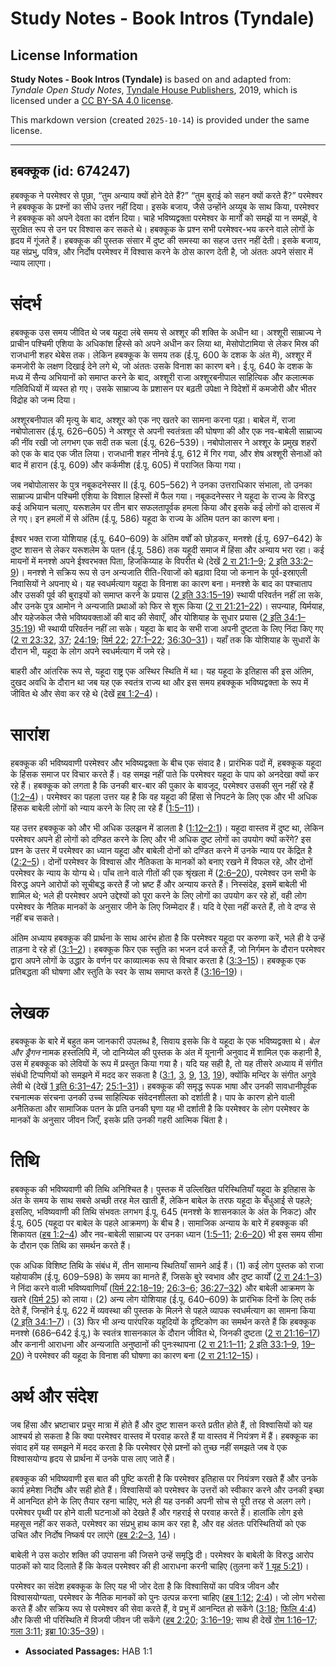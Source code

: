 # Study Notes - Book Intros (Tyndale)

## License Information

**Study Notes - Book Intros (Tyndale)** is based on and adapted from: _Tyndale Open Study Notes_, [Tyndale House Publishers](https://tyndaleopenresources.com/), 2019, which is licensed under a [CC BY-SA 4.0 license](https://creativecommons.org/licenses/by-sa/4.0/legalcode.en).

This markdown version (created `2025-10-14`) is provided under the same license.



--------------------------------

## हबक्कूक (id: 674247)

हबक्कूक ने परमेश्वर से पूछा, “तुम अन्याय क्यों होने देते हैं?” “तुम बुराई को सहन क्यों करते हैं?” परमेश्वर ने हबक्कूक के प्रश्नों का सीधे उत्तर नहीं दिया। इसके बजाय, जैसे उन्होंने अय्यूब के साथ किया, परमेश्वर ने हबक्कूक को अपने देवता का दर्शन दिया। चाहे भविष्यद्वक्ता परमेश्वर के मार्गों को समझें या न समझें, वे सुरक्षित रूप से उन पर विश्वास कर सकते थे। हबक्कूक के प्रश्न सभी परमेश्वर\-भय करने वाले लोगों के हृदय में गूंजते हैं। हबक्कूक की पुस्तक संसार में दुष्ट की समस्या का सहज उत्तर नहीं देती। इसके बजाय, यह संप्रभु, पवित्र, और निर्दोष परमेश्वर में विश्वास करने के ठोस कारण देती है, जो अंततः अपने संसार में न्याय लाएगा।

संदर्भ
======

हबक्कूक उस समय जीवित थे जब यहूदा लंबे समय से अश्शूर की शक्ति के अधीन था। अश्शूरी साम्राज्य ने प्राचीन पश्चिमी एशिया के अधिकांश हिस्से को अपने अधीन कर लिया था, मेसोपोटामिया से लेकर मिस्र की राजधानी शहर थेबेस तक। लेकिन हबक्कूक के समय तक (ई.पू. 600 के दशक के अंत में), अश्शूर में कमजोरी के लक्षण दिखाई देने लगे थे, जो अंततः उसके विनाश का कारण बने। ई.पू. 640 के दशक के मध्य में सैन्य अभियानों को समाप्त करने के बाद, अश्शूरी राजा अश्शूरबनीपाल साहित्यिक और कलात्मक गतिविधियों में व्यस्त हो गए। उसके साम्राज्य के प्रशासन पर बढ़ती उपेक्षा ने विदेशों में कमजोरी और भीतर विद्रोह को जन्म दिया।

अश्शूरबनीपाल की मृत्यु के बाद, अश्शूर को एक नए खतरे का सामना करना पड़ा। बाबेल में, राजा नबोपोलासर (ई.पू. 626–605\) ने अश्शूर से अपनी स्वतंत्रता की घोषणा की और एक नव\-बाबेली साम्राज्य की नींव रखी जो लगभग एक सदी तक चला (ई.पू. 626–539\)। नबोपोलासर ने अश्शूर के प्रमुख शहरों को एक के बाद एक जीत लिया। राजधानी शहर नीनवे ई.पू. 612 में गिर गया, और शेष अश्शूरी सेनाओं को बाद में हारान (ई.पू. 609\) और कर्कमीश (ई.पू. 605\) में पराजित किया गया।

जब नबोपोलासर के पुत्र नबूकदनेस्सर II (ई.पू. 605–562\) ने उनका उत्तराधिकार संभाला, तो उनका साम्राज्य प्राचीन पश्चिमी एशिया के विशाल हिस्सों में फैल गया। नबूकदनेस्सर ने यहूदा के राज्य के विरुद्ध कई अभियान चलाए, यरूशलेम पर तीन बार सफलतापूर्वक हमला किया और इसके कई लोगों को दासत्व में ले गए। इन हमलों में से अंतिम (ई.पू. 586\) यहूदा के राज्य के अंतिम पतन का कारण बना।

ईश्वर भक्त राजा योशियाह (ई.पू. 640–609\) के अंतिम वर्षों को छोड़कर, मनश्शे (ई.पू. 697–642\) के दुष्ट शासन से लेकर यरूशलेम के पतन (ई.पू. 586\) तक यहूदी समाज में हिंसा और अन्याय भरा रहा। कई मायनों में मनश्शे अपने ईश्वरभक्त पिता, हिजकिय्याह के विपरीत थे (देखें [2 रा 21:1–9](https://ref.ly/2Kgs21:1-2Kgs21:9); [2 इति 33:2–9](https://ref.ly/2Chr33:2-2Chr33:9))। मनश्शे ने सक्रिय रूप से उन अन्यजाति रीति\-रिवाजों को बढ़ावा दिया जो कनान के पूर्व\-इस्राएली निवासियों ने अपनाए थे। यह स्वधर्मत्याग यहूदा के विनाश का कारण बना। मनश्शे के बाद का पश्चाताप और उसकी पूर्व की बुराइयों को समाप्त करने के प्रयास ([2 इति 33:15–19](https://ref.ly/2Chr33:15-2Chr33:19)) स्थायी परिवर्तन नहीं ला सके, और उनके पुत्र आमोन ने अन्यजाति प्रथाओं को फिर से शुरू किया ([2 रा 21:21–22](https://ref.ly/2Kgs21:21-2Kgs21:22))। सपन्याह, यिर्मयाह, और यहेजकेल जैसे भविष्यवक्ताओं की बाद की सेवाएँ, और योशियाह के सुधार प्रयास ([2 इति 34:1–35:19](https://ref.ly/2Chr34:1-2Chr35:19)) भी स्थायी परिवर्तन नहीं ला सके। यहूदा के बाद के सभी राजा अपनी दुष्टता के लिए निंदा किए गए ([2 रा 23:32](https://ref.ly/2Kgs23:32), [37](https://ref.ly/2Kgs23:37); [24:19](https://ref.ly/2Kgs24:19); [यिर्म 22](https://ref.ly/Jer22:1-Jer22:30); [27:1–22](https://ref.ly/Jer27:1-Jer27:22); [36:30–31](https://ref.ly/Jer36:30-Jer36:31))। यहाँ तक कि योशियाह के सुधारों के दौरान भी, यहूदा के लोग अपने स्वधर्मत्याग में जमे रहे। 

बाहरी और आंतरिक रूप से, यहूदा राष्ट्र एक अस्थिर स्थिति में था। यह यहूदा के इतिहास की इस अंतिम, दुखद अवधि के दौरान था जब यह एक स्वतंत्र राज्य था और इस समय हबक्कूक भविष्यद्वक्ता के रूप में जीवित थे और सेवा कर रहे थे (देखें [हब 1:2–4](https://ref.ly/Hab1:2-Hab1:4))।

सारांश
======

हबक्कूक की भविष्यवाणी परमेश्वर और भविष्यद्वक्ता के बीच एक संवाद है। प्रारंभिक पदों में, हबक्कूक यहूदा के हिंसक समाज पर विचार करते हैं। वह समझ नहीं पाते कि परमेश्वर यहूदा के पाप को अनदेखा क्यों कर रहे हैं। हबक्कूक को लगता है कि उनकी बार\-बार की पुकार के बावजूद, परमेश्वर उसकी सुन नहीं रहे हैं ([1:2–4](https://ref.ly/Hab1:2-Hab1:4))। परमेश्वर का पहला उत्तर यह है कि वह यहूदा की हिंसा से निपटने के लिए एक और भी अधिक हिंसक बाबेली लोगों को न्याय करने के लिए ला रहे हैं ([1:5–11](https://ref.ly/Hab1:5-Hab1:11))।

यह उत्तर हबक्कूक को और भी अधिक उलझन में डालता है ([1:12–2:1](https://ref.ly/Hab1:12-Hab2:1))। यहूदा वास्तव में दुष्ट था, लेकिन परमेश्वर अपने ही लोगों को दण्डित करने के लिए और भी अधिक दुष्ट लोगों का उपयोग क्यों करेंगे? इस प्रश्न के उत्तर में परमेश्वर का ध्यान यहूदा और बाबेली दोनों को दण्डित करने में उनके न्याय पर केंद्रित है ([2:2–5](https://ref.ly/Hab2:2-Hab2:5))। दोनों परमेश्वर के विश्वास और नैतिकता के मानकों को बनाए रखने में विफल रहे, और दोनों परमेश्वर के न्याय के योग्य थे। पाँच ताने वाले गीतों की एक श्रृंखला में ([2:6–20](https://ref.ly/Hab2:6-Hab2:20)), परमेश्वर उन सभी के विरुद्ध अपने आरोपों को सूचीबद्ध करते हैं जो भ्रष्ट हैं और अन्याय करते हैं। निस्संदेह, इसमें बाबेली भी शामिल थे; भले ही परमेश्वर अपने उद्देश्यों को पूरा करने के लिए लोगों का उपयोग कर रहे हों, वही लोग परमेश्वर के नैतिक मानकों के अनुसार जीने के लिए जिम्मेदार हैं। यदि वे ऐसा नहीं करते हैं, तो वे दण्ड से नहीं बच सकते।

अंतिम अध्याय हबक्कूक की प्रार्थना के साथ आरंभ होता है कि परमेश्वर यहूदा पर करुणा करें, भले ही वे उन्हें ताड़ना दे रहे हों ([3:1–2](https://ref.ly/Hab3:1-Hab3:2))। हबक्कूक फिर एक स्तुति का भजन दर्ज करते हैं, जो निर्गमन के दौरान परमेश्वर द्वारा अपने लोगों के उद्धार के वर्णन पर काव्यात्मक रूप से विचार करता है ([3:3–15](https://ref.ly/Hab3:3-Hab3:15))। हबक्कूक एक प्रतिबद्धता की घोषणा और स्तुति के स्वर के साथ समाप्त करते हैं ([3:16–19](https://ref.ly/Hab3:16-Hab3:19))।

लेखक
====

हबक्कूक के बारे में बहुत कम जानकारी उपलब्ध है, सिवाय इसके कि वे यहूदा के एक भविष्यद्वक्ता थे। *बेल और ड्रैगन* नामक हस्तलिपि में, जो दानिय्येल की पुस्तक के अंत में यूनानी अनुवाद में शामिल एक कहानी है, उस में हबक्कूक को लेवियों के रूप में प्रस्तुत किया गया है। यदि यह सही है, तो यह तीसरे अध्याय में संगीत संबंधी टिप्पणियों को समझने में मदद कर सकता है ([3:1](https://ref.ly/Hab3:1), [3](https://ref.ly/Hab3:3), [9](https://ref.ly/Hab3:9), [13](https://ref.ly/Hab3:13), [19](https://ref.ly/Hab3:19)), क्योंकि मन्दिर के संगीत अगुवे लेवी थे (देखें [1 इति 6:31–47](https://ref.ly/1Chr6:31-1Chr6:47); [25:1–31](https://ref.ly/1Chr25:1-1Chr25:31))। हबक्कूक की समृद्ध रूपक भाषा और उनकी सावधानीपूर्वक रचनात्मक संरचना उनकी उच्च साहित्यिक संवेदनशीलता को दर्शाती है। पाप के कारण होने वाली अनैतिकता और सामाजिक पतन के प्रति उनकी घृणा यह भी दर्शाती है कि परमेश्वर के लोग परमेश्वर के मानकों के अनुसार जीवन जिएँ, इसके प्रति उनकी गहरी आत्मिक चिंता है।

तिथि
====

हबक्कूक की भविष्यवाणी की तिथि अनिश्चित है। पुस्तक में उल्लिखित परिस्थितियाँ यहूदा के इतिहास के अंत के समय के साथ सबसे अच्छी तरह मेल खाती हैं, लेकिन बाबेल के तरफ यहूदा के बँधुआई से पहले; इसलिए, भविष्यवाणी की तिथि संभवतः लगभग ई.पू. 645 (मनश्शे के शासनकाल के अंत के निकट) और ई.पू. 605 (यहूदा पर बाबेल के पहले आक्रमण) के बीच है। सामाजिक अन्याय के बारे में हबक्कूक की शिकायत ([हब 1:2–4](https://ref.ly/Hab1:2-Hab1:4)) और नव\-बाबेली साम्राज्य पर उनका ध्यान ([1:5–11](https://ref.ly/Hab1:5-Hab1:11); [2:6–20](https://ref.ly/Hab2:6-Hab2:20)) भी इस समय सीमा के दौरान एक तिथि का समर्थन करते हैं।

एक अधिक विशिष्ट तिथि के संबंध में, तीन सामान्य स्थितियाँ सामने आई हैं। (1\) कई लोग पुस्तक को राजा यहोयाकीम (ई.पू. 609–598\) के समय का मानते हैं, जिसके बुरे स्वभाव और दुष्ट कार्यों ([2 रा 24:1–3](https://ref.ly/2Kgs24:1-2Kgs24:3)) ने निंदा करने वाली भविष्यवाणियाँ ([यिर्म 22:18–19](https://ref.ly/Jer22:18-Jer22:19); [26:3–6](https://ref.ly/Jer26:3-Jer26:6); [36:27–32](https://ref.ly/Jer36:27-Jer36:32)) और बाबेली आक्रमण के खतरे ([यिर्म 25](https://ref.ly/Jer25:1-Jer25:38)) को लाया। (2\) अन्य लोग योशियाह (ई.पू. 640–609\) के प्रारंभिक दिनों के लिए तर्क देते हैं, जिन्होंने ई.पू. 622 में व्यवस्था की पुस्तक के मिलने से पहले व्यापक स्वधर्मत्याग का सामना किया ([2 इति 34:1–7](https://ref.ly/2Chr34:1-2Chr34:7))। (3\) फिर भी अन्य पारंपरिक यहूदियों के दृष्टिकोण का समर्थन करते हैं कि हबक्कूक मनश्शे (686–642 ई.पू.) के स्वतंत्र शासनकाल के दौरान जीवित थे, जिनकी दुष्टता ([2 रा 21:16–17](https://ref.ly/2Kgs21:16-2Kgs21:17)) और कनानी आराधना और अन्यजाति अनुष्ठानों की पुनःस्थापना ([2 रा 21:1–11](https://ref.ly/2Kgs21:1-2Kgs21:11); [2 इति 33:1–9](https://ref.ly/2Chr33:1-2Chr33:9), [19–20](https://ref.ly/2Chr33:19-2Chr33:20)) ने परमेश्वर की यहूदा के विनाश की घोषणा का कारण बना ([2 रा 21:12–15](https://ref.ly/2Kgs21:12-2Kgs21:15))।

अर्थ और संदेश
=============

जब हिंसा और भ्रष्टाचार प्रचुर मात्रा में होते हैं और दुष्ट शासन करते प्रतीत होते हैं, तो विश्वासियों को यह आश्चर्य हो सकता है कि क्या परमेश्वर वास्तव में परवाह करते हैं या वास्तव में नियंत्रण में हैं। हबक्कूक का संवाद हमें यह समझने में मदद करता है कि परमेश्वर ऐसे प्रश्नों को तुच्छ नहीं समझते जब वे एक विश्वासयोग्य हृदय से प्रार्थना में उनके पास लाए जाते हैं।

हबक्कूक की भविष्यवाणी इस बात की पुष्टि करती है कि परमेश्वर इतिहास पर नियंत्रण रखते हैं और उनके कार्य हमेशा निर्दोष और सही होते हैं। विश्वासियों को परमेश्वर के उत्तरों को स्वीकार करने और उनकी इच्छा में आनन्दित होने के लिए तैयार रहना चाहिए, भले ही यह उनकी अपनी सोच से पूरी तरह से अलग लगे। परमेश्वर पृथ्वी पर होने वाली घटनाओं को देखते हैं और गहराई से परवाह करते हैं। हालांकि लोग इसे महसूस नहीं कर सकते, परमेश्वर का संप्रभु हाथ काम कर रहा है, और वह अंततः परिस्थितियों को एक उचित और निर्दोष निष्कर्ष पर लाएंगे ([हब 2:2–3](https://ref.ly/Hab2:2-Hab2:3), [14](https://ref.ly/Hab2:14))।

बाबेली ने उस कठोर शक्ति की उपासना की जिसने उन्हें समृद्धि दी। परमेश्वर के बाबेली के विरुद्ध आरोप पाठकों को याद दिलाते हैं कि केवल परमेश्वर की ही आराधना करनी चाहिए (तुलना करें [1 यूह 5:21](https://ref.ly/1John5:21))।

परमेश्वर का संदेश हबक्कूक के लिए यह भी जोर देता है कि विश्वासियों का पवित्र जीवन और विश्वासयोग्यता, परमेश्वर के नैतिक मानकों को पुनः उत्पन्न करना चाहिए ([हब 1:12](https://ref.ly/Hab1:12); [2:4](https://ref.ly/Hab2:4))। जो लोग भरोसा करते हैं और सक्रिय रूप से परमेश्वर की सेवा करते हैं, वे प्रभु में आनन्दित हो सकेंगे ([3:18](https://ref.ly/Hab3:18); [फिलि 4:4](https://ref.ly/Phil4:4)) और किसी भी परिस्थिति में विजयी जीवन जी सकेंगे ([हब 2:20](https://ref.ly/Hab2:20); [3:16–19](https://ref.ly/Hab3:16-Hab3:19); साथ ही देखें [रोम 1:16–17](https://ref.ly/Rom1:16-Rom1:17); [गला 3:11](https://ref.ly/Gal3:11); [इब्रा 10:35–39](https://ref.ly/Heb10:35-Heb10:39))।

* **Associated Passages:** HAB 1:1


